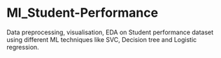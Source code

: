 # Ml_Student-Performance
Data preprocessing, visualisation, EDA on Student performance dataset using different ML techniques like SVC, Decision tree and Logistic regression.

